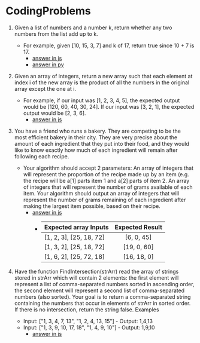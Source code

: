 # CodingProblems

1. Given a list of numbers and a number k, return whether any two numbers from the list add up to k.
	- For example, given [10, 15, 3, 7] and k of 17, return true since 10 + 7 is 17.
		- [answer in js](js/problem1.js)
		- [answer in py](py/problem1.py)
2. Given an array of integers, return a new array such that each element at index i of the new array is the product of all the numbers in the original array except the one at i.
	- For example, if our input was [1, 2, 3, 4, 5], the expected output would be [120, 60, 40, 30, 24]. If our input was [3, 2, 1], the expected output would be [2, 3, 6].
		- [answer in js](js/problem2.js)		
3. You have a friend who runs a bakery. They are competing to be the most efficient bakery in their city.  They are very precise about the amount of each ingredient that they put into their food, and they would like to know exactly  how much of each ingredient will remain after following each recipe.  
	- Your algorithm should accept 2 parameters:
	An array of integers that will represent the proportion of the recipe made up by an item (e.g. the recipe will be a[1] parts item 1 and a[2] parts of item 2.
	An array of integers that will represent the number of grams available of each item. Your algorithm should output an array of integers that will represent the number of grams remaining of each ingredient after making the largest item possible, based on their recipe.
		- [answer in js](js/problem3.js)
			-   |    Expected array Inputs    | Expected Result       |
				| ------------- |:-------------:|
				| [1, 2, 3], [25, 18, 72]   | [6, 0, 45]|
				| [1, 3, 2], [25, 18, 72]   | [19, 0, 60]|
				| [1, 6, 2], [25, 72, 18]   | [16, 18, 0]|


4. Have the function FindIntersection(strArr) read the array of strings stored in strArr which will contain 2 elements: the first element will represent a list of comma-separated numbers sorted in ascending order, the second element will represent a second list of comma-separated numbers (also sorted). Your goal is to return a comma-separated string containing the numbers that occur in elements of strArr in sorted order. If there is no intersection, return the string false.
Examples
	- 	Input: ["1, 3, 4, 7, 13", "1, 2, 4, 13, 15"]
			- Output: 1,4,13
	- 	Input: ["1, 3, 9, 10, 17, 18", "1, 4, 9, 10"]
	 		- Output: 1,9,10
		- [answer in js](js/findIntersection.js)
